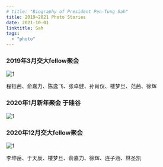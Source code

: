 ```yaml
---
# title: "Biography of President Pen-Tung Sah"
title: 2019~2021 Photo Stories
date: 2021-10-01
linktitle: Sah
tags:
  - "photo"
---
```


### 2019年3月交大fellow聚会

![1](/img/photostory/32.jpg)

程钰茜、俞嘉力、陈逸飞、张卓健、孙肖仪、楼梦旦、范茜、徐辉

### 2020年1月新年聚会 于硅谷

![1](/img/photostory/33.jpg)

### 2020年12月交大fellow聚会

![1](/img/photostory/34.jpg)

李坤岳、于天辰、楼梦旦、俞嘉力、徐辉、连子涵、林圣凯